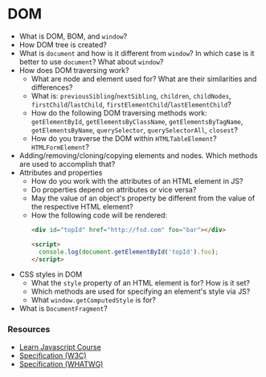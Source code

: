 # DOM

* What is DOM, BOM, and `window`?
* How DOM tree is created?
* What is `document` and how is it different from `window`? In which case is it better to use `document`? What about `window`?
* How does DOM traversing work?
   * What are node and element used for? What are their similarities and differences?
   * What is: `previousSibling`/`nextSibling`, `children`, `childNodes`, `firstChild`/`lastChild`, `firstElementChild`/`lastElementChild`?
   * How do the following DOM traversing methods work: `getElementById`, `getElementsByClassName`, `getElementsByTagName`, `getElementsByName`, `querySelector`, `querySelectorAll`, `closest`?
   * How do you traverse the DOM within `HTMLTable​Element`? `HTMLFormElement`?
* Adding/removing/cloning/copying elements and nodes. Which methods are used to accomplish that?
* Attributes and properties
   * How do you work with the attributes of an HTML element in JS?
   * Do properties depend on attributes or vice versa?
   * May the value of an object's property be different from the value of the respective HTML element?
   * How the following code will be rendered:
      ```html
      <div id="topId" href="http://fsd.com" foo="bar"></div>

      <script>
        console.log(document.getElementById('topId').foo);
      </script>
      ```
* CSS styles in DOM
   * What the `style` property of an HTML element is for? How is it set?
   * Which methods are used for specifying an element's style via JS?
   * What `window.getComputedStyle` is for?
* What is `DocumentFragment`?

### Resources

* [Learn Javascript Course](https://learn.javascript.ru/document)
* [Specification (W3C)](https://www.w3.org/TR/REC-DOM-Level-1/expanded-toc.html)
* [Specification (WHATWG)](https://dom.spec.whatwg.org)
